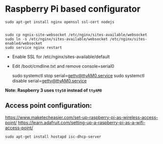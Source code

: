 # Raspberry Pi based configurator

    sudo apt-get install nginx openssl ssl-cert nodejs


    sudo cp ngnix-site-websocket /etc/nginx/sites-available/websocket
    sudo ln -s /etc/nginx/sites-available/websocket /etc/nginx/sites-enabled/websocket
    sudo service nginx restart

- Enable SSL for /etc/nginx/sites-available/default

- Edit /boot/cmdline.txt and remove console=serial0

    sudo systemctl stop serial=getty@ttyAM0.service
    sudo systemctl disable serial=getty@ttyAM0.service

**Note: Raspberry 3 uses `ttyS0` instead of `ttyAM0`**

## Access point configuration:
https://www.maketecheasier.com/set-up-raspberry-pi-as-wireless-access-point/
https://learn.adafruit.com/setting-up-a-raspberry-pi-as-a-wifi-access-point/

    sudo apt-get install hostapd isc-dhcp-server